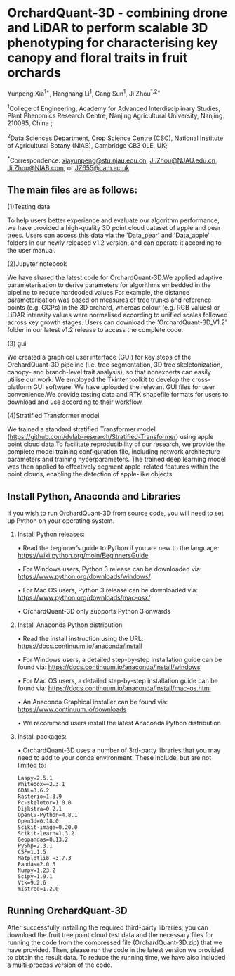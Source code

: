 # OrchardQuant-3D - combining drone and LiDAR to perform scalable 3D phenotyping for characterising key canopy and floral traits in fruit orchards

Yunpeng Xia<sup>1*</sup>, Hanghang Li<sup>1</sup>, Gang Sun<sup>1</sup>, Ji Zhou<sup>1,2*</sup>

<sup>1</sup>College of Engineering, Academy for Advanced Interdisciplinary Studies, Plant Phenomics Research Centre, Nanjing Agricultural University, Nanjing 210095, China ;

<sup>2</sup>Data Sciences Department, Crop Science Centre (CSC), National Institute of Agricultural Botany (NIAB), Cambridge CB3 0LE, UK;

<sup>*</sup>Correspondence: xiayunpeng@stu.njau.edu.cn; Ji.Zhou@NJAU.edu.cn, Ji.Zhou@NIAB.com, or JZ655@cam.ac.uk

## The main files are as follows:
(1)Testing data

To help users better experience and evaluate our algorithm performance, we have provided a high-quality 3D point cloud dataset of apple and pear trees. Users can access this data via the 'Data_pear' and 'Data_apple' folders in our newly released v1.2 version, and can operate it according to the user manual.

(2)Jupyter notebook

We have shared the latest code for OrchardQuant-3D.We applied adaptive parameterisation to derive parameters for algorithms embedded in the pipeline to reduce hardcoded values.For example, the distance parameterisation was based on measures of tree trunks and reference points (e.g. GCPs) in the 3D orchard, whereas colour (e.g. RGB values) or LiDAR intensity values were normalised according to unified scales followed across key growth stages. Users can download the 'OrchardQuant-3D_V1.2' folder in our latest v1.2 release to access the complete code.

(3) gui

We created a graphical user interface (GUI) for key steps of the OrchardQuant-3D pipeline (i.e. tree segmentation, 3D tree skeletonization, canopy- and branch-level trait analysis), so that nonexperts can easily utilise our work. We employed the Tkinter toolkit to develop the cross-platform GUI software. We have uploaded the relevant GUI files for user convenience.We provide testing data and RTK shapefile formats for users to download and use according to their workflow.

(4)Stratified Transformer model

We trained a standard stratified Transformer model (https://github.com/dvlab-research/Stratified-Transformer) using apple point cloud data.To facilitate reproducibility of our research, we provide the complete model training configuration file, including network architecture parameters and training hyperparameters. The trained deep learning model was then applied to effectively segment apple-related features within the point clouds, enabling the detection of apple-like objects.

## Install Python, Anaconda and Libraries
If you wish to run OrchardQuant-3D from source code, you will need to set up Python on your operating system. 

1. Install Python releases:
   
   •	Read the beginner’s guide to Python if you are new to the language: 
   https://wiki.python.org/moin/BeginnersGuide
   
   •	For Windows users, Python 3 release can be downloaded via: 
   https://www.python.org/downloads/windows/
   
   •	For Mac OS users, Python 3 release can be downloaded via: 
   https://www.python.org/downloads/mac-osx/
   
   •	OrchardQuant-3D only supports Python 3 onwards

2. Install Anaconda Python distribution:
   
   •	Read the install instruction using the URL: https://docs.continuum.io/anaconda/install
   
   •	For Windows users, a detailed step-by-step installation guide can be found via: 
   https://docs.continuum.io/anaconda/install/windows 
   
   •	For Mac OS users, a detailed step-by-step installation guide can be found via:
   https://docs.continuum.io/anaconda/install/mac-os.html
   
   •	An Anaconda Graphical installer can be found via: 
   https://www.continuum.io/downloads

   •	We recommend users install the latest Anaconda Python distribution

3. Install packages:

   • OrchardQuant-3D uses a number of 3rd-party libraries that you may need to add to your conda environment.
   These include, but are not limited to:
   
       Laspy=2.5.1
       Whitebox==2.3.1
       GDAL=3.6.2
       Rasterio=1.3.9
       Pc-skeletor=1.0.0
       Dijkstra=0.2.1
       OpenCV-Python=4.8.1
       Open3d=0.18.0
       Scikit-image=0.20.0
       Scikit-learn=1.3.2
       Geopandas=0.13.2
       PyShp=2.3.1
       CSF=1.1.5
       Matplotlib =3.7.3
       Pandas=2.0.3
       Numpy=1.23.2
       Scipy=1.9.1
       Vtk=9.2.6
       mistree=1.2.0
   
## Running OrchardQuant-3D

After successfully installing the required third-party libraries, you can download the fruit tree point cloud test data and the necessary files for running the code from the compressed file (OrchardQuant-3D.zip) that we have provided. Then, please run the code in the latest version we provided to obtain the result data. To reduce the running time, we have also included a multi-process version of the code.
